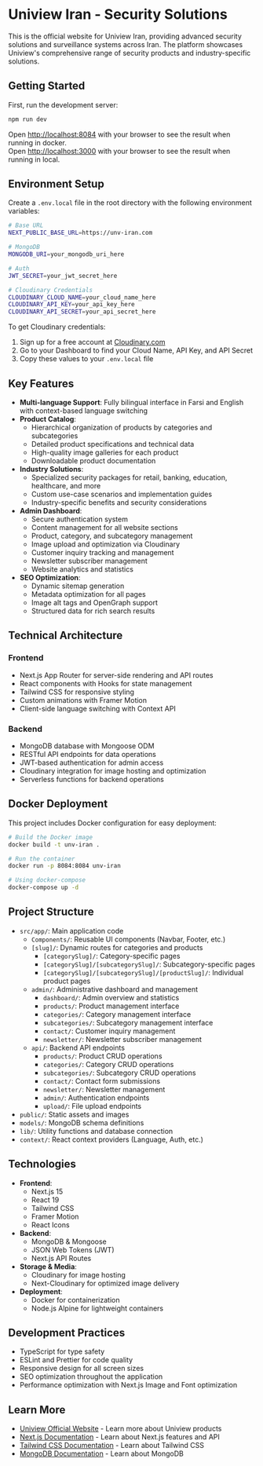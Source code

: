 # Uniview Iran - Security Solutions

This is the official website for Uniview Iran, providing advanced security solutions and surveillance systems across Iran. The platform showcases Uniview's comprehensive range of security products and industry-specific solutions.

## Getting Started

First, run the development server:

```bash
npm run dev
```

Open [http://localhost:8084](http://localhost:8084) with your browser to see the result when running in docker. <br>
Open [http://localhost:3000](http://localhost:3000) with your browser to see the result when running in local.

## Environment Setup

Create a `.env.local` file in the root directory with the following environment variables:

```bash
# Base URL
NEXT_PUBLIC_BASE_URL=https://unv-iran.com

# MongoDB
MONGODB_URI=your_mongodb_uri_here

# Auth
JWT_SECRET=your_jwt_secret_here

# Cloudinary Credentials
CLOUDINARY_CLOUD_NAME=your_cloud_name_here
CLOUDINARY_API_KEY=your_api_key_here
CLOUDINARY_API_SECRET=your_api_secret_here
```

To get Cloudinary credentials:
1. Sign up for a free account at [Cloudinary.com](https://cloudinary.com)
2. Go to your Dashboard to find your Cloud Name, API Key, and API Secret
3. Copy these values to your `.env.local` file

## Key Features

- **Multi-language Support**: Fully bilingual interface in Farsi and English with context-based language switching
- **Product Catalog**: 
  - Hierarchical organization of products by categories and subcategories
  - Detailed product specifications and technical data
  - High-quality image galleries for each product
  - Downloadable product documentation
- **Industry Solutions**:
  - Specialized security packages for retail, banking, education, healthcare, and more
  - Custom use-case scenarios and implementation guides
  - Industry-specific benefits and security considerations
- **Admin Dashboard**:
  - Secure authentication system
  - Content management for all website sections
  - Product, category, and subcategory management
  - Image upload and optimization via Cloudinary
  - Customer inquiry tracking and management
  - Newsletter subscriber management
  - Website analytics and statistics
- **SEO Optimization**:
  - Dynamic sitemap generation
  - Metadata optimization for all pages
  - Image alt tags and OpenGraph support
  - Structured data for rich search results

## Technical Architecture

### Frontend
- Next.js App Router for server-side rendering and API routes
- React components with Hooks for state management
- Tailwind CSS for responsive styling
- Custom animations with Framer Motion
- Client-side language switching with Context API

### Backend
- MongoDB database with Mongoose ODM
- RESTful API endpoints for data operations
- JWT-based authentication for admin access
- Cloudinary integration for image hosting and optimization
- Serverless functions for backend operations

## Docker Deployment

This project includes Docker configuration for easy deployment:

```bash
# Build the Docker image
docker build -t unv-iran .

# Run the container
docker run -p 8084:8084 unv-iran

# Using docker-compose
docker-compose up -d
```

## Project Structure

- `src/app/`: Main application code
  - `Components/`: Reusable UI components (Navbar, Footer, etc.)
  - `[slug]/`: Dynamic routes for categories and products
    - `[categorySlug]/`: Category-specific pages
    - `[categorySlug]/[subcategorySlug]/`: Subcategory-specific pages
    - `[categorySlug]/[subcategorySlug]/[productSlug]/`: Individual product pages
  - `admin/`: Administrative dashboard and management
    - `dashboard/`: Admin overview and statistics
    - `products/`: Product management interface
    - `categories/`: Category management interface
    - `subcategories/`: Subcategory management interface
    - `contact/`: Customer inquiry management
    - `newsletter/`: Newsletter subscriber management
  - `api/`: Backend API endpoints
    - `products/`: Product CRUD operations
    - `categories/`: Category CRUD operations
    - `subcategories/`: Subcategory CRUD operations
    - `contact/`: Contact form submissions
    - `newsletter/`: Newsletter management
    - `admin/`: Authentication endpoints
    - `upload/`: File upload endpoints
- `public/`: Static assets and images
- `models/`: MongoDB schema definitions
- `lib/`: Utility functions and database connection
- `context/`: React context providers (Language, Auth, etc.)

## Technologies

- **Frontend**:
  - Next.js 15
  - React 19
  - Tailwind CSS
  - Framer Motion
  - React Icons
- **Backend**:
  - MongoDB & Mongoose
  - JSON Web Tokens (JWT)
  - Next.js API Routes
- **Storage & Media**:
  - Cloudinary for image hosting
  - Next-Cloudinary for optimized image delivery
- **Deployment**:
  - Docker for containerization
  - Node.js Alpine for lightweight containers

## Development Practices

- TypeScript for type safety
- ESLint and Prettier for code quality
- Responsive design for all screen sizes
- SEO optimization throughout the application
- Performance optimization with Next.js Image and Font optimization

## Learn More

- [Uniview Official Website](https://en.uniview.com/) - Learn more about Uniview products
- [Next.js Documentation](https://nextjs.org/docs) - Learn about Next.js features and API
- [Tailwind CSS Documentation](https://tailwindcss.com/docs) - Learn about Tailwind CSS
- [MongoDB Documentation](https://docs.mongodb.com/) - Learn about MongoDB
